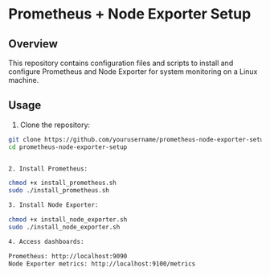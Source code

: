 # Prometheus + Node Exporter Setup

## Overview

This repository contains configuration files and scripts to install and configure Prometheus and Node Exporter for system monitoring on a Linux machine.

## Usage

1. Clone the repository:
```bash
git clone https://github.com/yourusername/prometheus-node-exporter-setup.git
cd prometheus-node-exporter-setup


2. Install Prometheus:

chmod +x install_prometheus.sh
sudo ./install_prometheus.sh

3. Install Node Exporter:

chmod +x install_node_exporter.sh
sudo ./install_node_exporter.sh

4. Access dashboards:

Prometheus: http://localhost:9090
Node Exporter metrics: http://localhost:9100/metrics